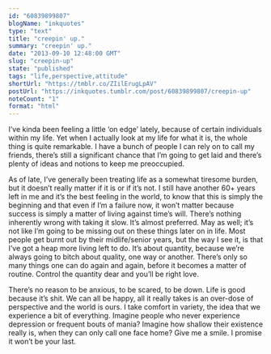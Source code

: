 ```yaml
---
id: "60839899807"
blogName: "inkquotes"
type: "text"
title: "creepin' up."
summary: "creepin' up."
date: "2013-09-10 12:48:00 GMT"
slug: "creepin-up"
state: "published"
tags: "life,perspective,attitude"
shortUrl: "https://tmblr.co/ZIilErugLpAV"
postUrl: "https://inkquotes.tumblr.com/post/60839899807/creepin-up"
noteCount: "1"
format: "html"
---
```


I’ve kinda been feeling a little ‘on edge’ lately, because of certain individuals within my life. Yet when I actually look at my life for what it is, the whole thing is quite remarkable. I have a bunch of people I can rely on to call my friends, there’s still a significant chance that I’m going to get laid and there’s plenty of ideas and notions to keep me preoccupied. 

As of late, I’ve generally been treating life as a somewhat tiresome burden, but it doesn’t really matter if it is or if it’s not. I still have another 60+ years left in me and it’s the best feeling in the world, to know that this is simply the beginning and that even if I’m a failure now, it won’t matter because success is simply a matter of living against time’s will. There’s nothing inherently wrong with taking it slow. It’s almost preferred. May as well; it’s not like I’m going to be missing out on these things later on in life. Most people get burnt out by their midlife/senior years, but the way I see it, is that I’ve got a heap more living left to do. It’s about quantity, because we’re always going to bitch about quality, one way or another. There’s only so many things one can do again and again, before it becomes a matter of routine. Control the quantity dear and you’ll be right love.

There’s no reason to be anxious, to be scared, to be down. Life is good because it’s shit. We can all be happy, all it really takes is an over-dose of perspective and the world is ours. I take comfort in variety, the idea that we experience a bit of everything. Imagine people who never experience depression or frequent bouts of mania? Imagine how shallow their existence really is, when they can only call one face home? Give me a smile. I promise it won’t be your last.